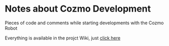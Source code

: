 # Notes about Cozmo Development

Pieces of code and comments while starting developments with the Cozmo Robot

Everything is available in the projct Wiki, just [click here](https://github.com/egeorjon/cozmo-template/wiki)
